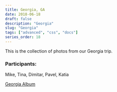 ```yaml
---
title: Georgia, GA
date: 2018-06-18
draft: false
description: "Georgia"
slug: "Georgia"
tags: ["advanced", "css", "docs"]
series_order: 18
---
```


This is the collection of photos from our Georgia trip.

### Participants:
Mike, Tina, Dimitar, Pavel, Katia

[Georgia Album](https://photos.app.goo.gl/cpRQD3Jwg7tsSJhV6)

